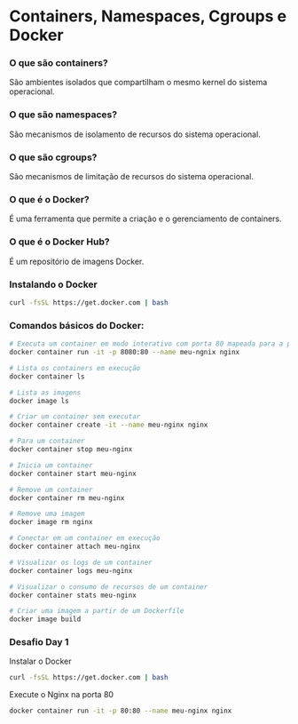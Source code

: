 # Containers, Namespaces, Cgroups e Docker

### O que são containers?

São ambientes isolados que compartilham o mesmo kernel do sistema operacional.

### O que são namespaces?

São mecanismos de isolamento de recursos do sistema operacional.

### O que são cgroups?

São mecanismos de limitação de recursos do sistema operacional.

### O que é o Docker?

É uma ferramenta que permite a criação e o gerenciamento de containers.

### O que é o Docker Hub?

É um repositório de imagens Docker.

### Instalando o Docker

```bash
curl -fsSL https://get.docker.com | bash
```

### Comandos básicos do Docker:

```bash
# Executa um container em modo interativo com porta 80 mapeada para a porta 8080 do host
docker container run -it -p 8080:80 --name meu-ngnix nginx

# Lista os containers em execução
docker container ls

# Lista as imagens
docker image ls

# Criar um container sem executar
docker container create -it --name meu-nginx nginx

# Para um container
docker container stop meu-nginx

# Inicia um container
docker container start meu-nginx

# Remove um container
docker container rm meu-nginx

# Remove uma imagem
docker image rm nginx

# Conectar em um container em execução
docker container attach meu-nginx

# Visualizar os logs de um container
docker container logs meu-nginx

# Visualizar o consumo de recursos de um container
docker container stats meu-nginx

# Criar uma imagem a partir de um Dockerfile
docker image build 
```

### Desafio Day 1

Instalar o Docker 

```bash
curl -fsSL https://get.docker.com | bash
```

Execute o Nginx na porta 80

```bash
docker container run -it -p 80:80 --name meu-nginx nginx
```